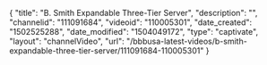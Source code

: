 {
    "title": "B. Smith Expandable Three-Tier Server",
    "description": "",
    "channelid": "111091684",
    "videoid": "110005301",
    "date_created": "1502525288",
    "date_modified": "1504049172",
    "type": "captivate",
    "layout": "channelVideo",
    "url": "\/bbbusa-latest-videos\/b-smith-expandable-three-tier-server\/111091684-110005301"
}